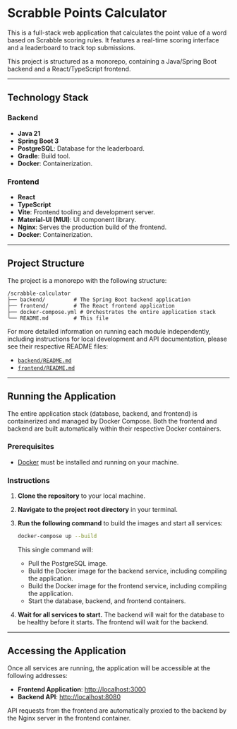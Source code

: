 # Scrabble Points Calculator

This is a full-stack web application that calculates the point value of a word based on Scrabble scoring rules. It features a real-time scoring interface and a leaderboard to track top submissions.

This project is structured as a monorepo, containing a Java/Spring Boot backend and a React/TypeScript frontend.

---

## Technology Stack

### Backend
- **Java 21**
- **Spring Boot 3**
- **PostgreSQL**: Database for the leaderboard.
- **Gradle**: Build tool.
- **Docker**: Containerization.

### Frontend
- **React**
- **TypeScript**
- **Vite**: Frontend tooling and development server.
- **Material-UI (MUI)**: UI component library.
- **Nginx**: Serves the production build of the frontend.
- **Docker**: Containerization.

---

## Project Structure

The project is a monorepo with the following structure:

```
/scrabble-calculator
├── backend/         # The Spring Boot backend application
├── frontend/        # The React frontend application
├── docker-compose.yml # Orchestrates the entire application stack
└── README.md        # This file
```

For more detailed information on running each module independently, including instructions for local development and API documentation, please see their respective README files:
- [`backend/README.md`](./backend/README.md)
- [`frontend/README.md`](./frontend/README.md)

--- 

## Running the Application

The entire application stack (database, backend, and frontend) is containerized and managed by Docker Compose. Both the frontend and backend are built automatically within their respective Docker containers.

### Prerequisites

- [Docker](https://www.docker.com/get-started) must be installed and running on your machine.

### Instructions

1.  **Clone the repository** to your local machine.

2.  **Navigate to the project root directory** in your terminal.

3.  **Run the following command** to build the images and start all services:

    ```sh
    docker-compose up --build
    ```

    This single command will:
    - Pull the PostgreSQL image.
    - Build the Docker image for the backend service, including compiling the application.
    - Build the Docker image for the frontend service, including compiling the application.
    - Start the database, backend, and frontend containers.

4.  **Wait for all services to start.** The backend will wait for the database to be healthy before it starts. The frontend will wait for the backend.

--- 

## Accessing the Application

Once all services are running, the application will be accessible at the following addresses:

- **Frontend Application**: [http://localhost:3000](http://localhost:3000)
- **Backend API**: [http://localhost:8080](http://localhost:8080)

API requests from the frontend are automatically proxied to the backend by the Nginx server in the frontend container.
